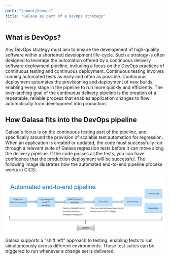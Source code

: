 ```yaml
---
path: "/about/devops"
title: "Galasa as part of a DevOps strategy"
---
```

## What is DevOps?
Any DevOps strategy must aim to ensure the development of high-quality software within a shortened development life-cycle. Such a strategy is often designed to leverage the automation offered by a continuous delivery software deployment pipeline, including a focus on the DevOps practices of continuous testing and continuous deployment. Continuous testing involves running automated tests as early and often as possible. Continuous deployment automates the provisioning and deployment of new builds, enabling every stage in the pipeline to run more quickly and efficiently. The over-arching goal of the continuous delivery pipeline is the creation of a repeatable, reliable process that enables application changes to flow automatically from development into production.

## How Galasa fits into the DevOps pipeline
Galasa's focus is on the continuous testing part of the pipeline, and specifically around the provision of scalable test automation for regression. When an application is created or updated, the code must successfully run through a relevant suite of Galasa regression tests before it can move along the delivery pipeline. If the code passes all the tests, you can have confidence that the production deployment will be successful. The following image illustrates how the automated end-to-end pipeline process works in CICS:

![Flowchart showing how the CICS pipeline works](./cics-devops.png)
 
Galasa supports a "shift left" approach to testing, enabling tests to run simultaneously across different environments. These test suites can be triggered to run whenever a change set is delivered.









